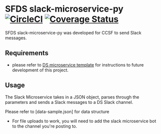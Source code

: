 
# SFDS slack-microservice-py [![CircleCI](https://circleci.com/gh/SFDigitalServices/slack-microservice-py.svg?style=svg)](https://circleci.com/gh/SFDigitalServices/slack-microservice-py) [![Coverage Status](https://coveralls.io/repos/github/SFDigitalServices/slack-microservice-py/badge.svg?branch=main)](https://coveralls.io/github/SFDigitalServices/slack-microservice-py?branch=main)
SFDS slack-microservice-py was developed for CCSF to send Slack messages.

## Requirements
* please refer to [DS microservice template](https://github.com/SFDigitalServices/microservice-py) for instructions to future development of this project.

## Usage
The Slack Microservice takes in a JSON object, parses through the parameters and sends a Slack messages to a DS Slack channel.

Please refer to [data-sample.json] for data structure
* For file uploads to work, you will need to add the slack microservice bot to the channel you're posting to.

